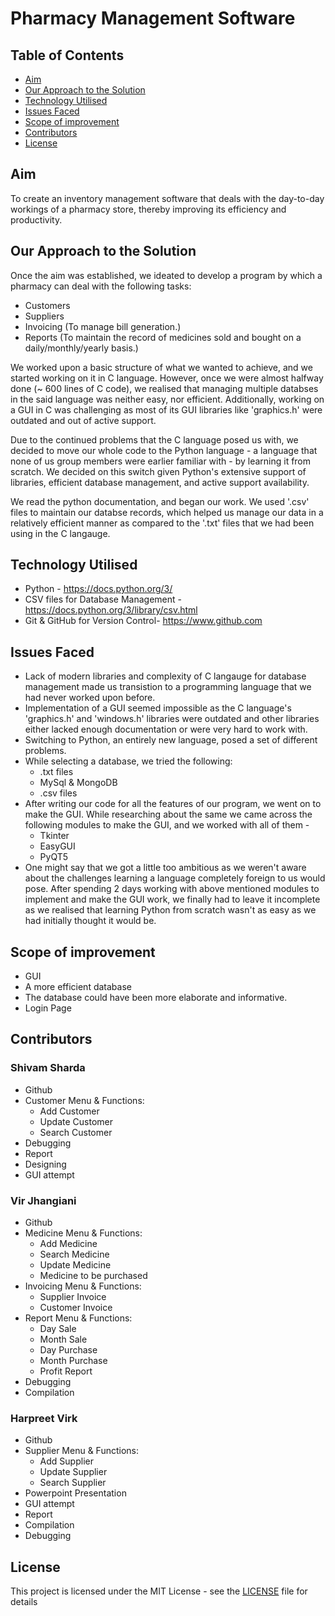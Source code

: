 # Pharmacy Management Software

## Table of Contents

* [Aim](#aim)
* [Our Approach to the Solution](#our-approach-to-the-solution)
* [Technology Utilised](#technology-utilised)
* [Issues Faced](#issues-faced)
* [Scope of improvement](#scope-of-improvement)
* [Contributors](#contributors)
* [License](#license)

## Aim 
To create an inventory management software that deals with the day-to-day workings of a pharmacy store, thereby improving its efficiency and productivity. 

## Our Approach to the Solution
Once the aim was established, we ideated to develop a program by which a pharmacy can deal with the following tasks:
* Customers
* Suppliers
* Invoicing (To manage bill generation.)
* Reports (To maintain the record of medicines sold and bought on a daily/monthly/yearly basis.)

We worked upon a basic structure of what we wanted to achieve, and we started working on it in C language. However, once we were almost halfway done (~ 600 lines of C code), we realised that managing multiple databses in the said language was neither easy, nor efficient. Additionally, working on a GUI in C was challenging as most of its GUI libraries like 'graphics.h' were outdated and out of active support. 

Due to the continued problems that the C language posed us with, we decided to move our whole code to the Python language - a language that none of us group members were earlier familiar with - by learning it from scratch. We decided on this switch given Python's extensive support of libraries, efficient database management, and active support availability. 

We read the python documentation, and began our work. We used '.csv' files to maintain our databse records, which helped us manage our data in a relatively efficient manner as compared to the '.txt' files that we had been using in the C langauge.

## Technology Utilised 
* Python - https://docs.python.org/3/
* CSV files for Database Management - https://docs.python.org/3/library/csv.html
* Git & GitHub for Version Control- https://www.github.com

## Issues Faced

* Lack of modern libraries and complexity of C langauge for database management made us transistion to a programming language that we had never worked upon before.
* Implementation of a GUI seemed impossible as the C language's 'graphics.h' and 'windows.h' libraries were outdated and other libraries either lacked enough documentation or were very hard to work with.
* Switching to Python, an entirely new language, posed a set of different problems.
* While selecting a database, we tried the following:
    * .txt files 
    * MySql & MongoDB 
    * .csv files 
* After writing our code for all the features of our program, we went on to make the GUI. While researching about the same we came across the following modules to make the GUI, and we worked with all of them -
    * Tkinter
    * EasyGUI
    * PyQT5 
* One might say that we got a little too ambitious as we weren't aware about the challenges learning a language completely foreign to us would pose. After spending 2 days working with above mentioned modules to implement and make the GUI work, we finally had to leave it incomplete as we realised that learning Python from scratch wasn't as easy as we had initially thought it would be.

## Scope of improvement
* GUI
* A more efficient database
* The database could have been more elaborate and informative.
* Login Page

## Contributors

### Shivam Sharda
* Github
* Customer Menu & Functions:
   * Add Customer
   * Update Customer
   * Search Customer
* Debugging 
* Report
* Designing 
* GUI attempt
### Vir Jhangiani
* Github
* Medicine Menu & Functions:
   * Add Medicine
   * Search Medicine
   * Update Medicine
   * Medicine to be purchased
* Invoicing Menu & Functions:
   * Supplier Invoice
   * Customer Invoice
* Report Menu & Functions:
   * Day Sale
   * Month Sale
   * Day Purchase
   * Month Purchase
   * Profit Report
* Debugging
* Compilation
### Harpreet Virk
* Github
* Supplier Menu & Functions: 
   * Add Supplier
   * Update Supplier
   * Search Supplier
* Powerpoint Presentation
* GUI attempt
* Report 
* Compilation
* Debugging 

## License

This project is licensed under the MIT License - see the [LICENSE](LICENSE) file for details
